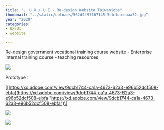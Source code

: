 ```yaml
---
title: "。 U X / U I - Re-design Website Taiwanjobs"
thumbnail: "../static/uploads/562d1f97167145-5ebfbaceaaa52.jpg"
year: "2020"
categories:
- UX/UI
- website

---
```

Re-design government vocational training course website - Enterprise internal training course - teaching resources

![](https://mir-s3-cdn-cf.behance.net/project_modules/fs/30594f97167145.5ebfbaceaa483.png)

Prototype：

\[[https://xd.adobe.com/view/9dcb1744-ca1a-4673-62a3-e96b52dcf508-ebfa](https://xd.adobe.com/view/9dcb1744-ca1a-4673-62a3-e96b52dcf508-ebfa "https://xd.adobe.com/view/9dcb1744-ca1a-4673-62a3-e96b52dcf508-ebfa")\]

![](https://mir-s3-cdn-cf.behance.net/project_modules/fs/562d1f97167145.5ebfbaceaaa52.jpg)

![](https://mir-s3-cdn-cf.behance.net/project_modules/fs/1824c897167145.5ebee6d90d790.png)